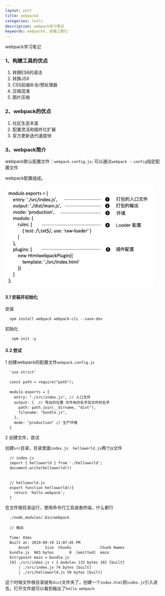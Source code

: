 ```yaml
---
layout: post
title: webpack4
categories: tools
description: webpack学习笔记
keywords: webpack4, 前端工程化 
---
```


webpack学习笔记

### 1、构建工具的优点

1. 转换ES6的语法
2. 转换JSX
3. CSS前缀补全/预处理器
4. 压缩混淆
5. 图片压缩
  

### 2、webpack的优点

1. 社区生态丰富
2. 配置灵活和插件化扩展
3. 官方更新迭代速度快


### 3、webpack简介

webpack默认配置文件：`webpack.config.js`; 可以通过`webpack --config`指定配置文件

webpack配置组成。

![](/images/blog/webpack/1.png)


#### 3.1 安装并初始化

安装

```
  npm install webpack webpack-cli --save-dev
```

初始化

```
   npm init -y
```

#### 3.2 尝试

1 创建webpack的配置文件`webpack.config.js`

```
  'use strict'

  const path = require("path");

  module.exports = {
    entry: "./src/index.js", // 入口文件
    output: {  // 导出的位置 文件夹的名字及文件的名字
      path: path.join(__dirname, "dist"), 
      filename: "bundle.js",
    },
    mode: "production" // 生产环境
  }
```

2 创建文件，尝试

创建`src`目录，目录里面`index.js  helloworld.js`两个js文件

```
  // index.js
  import { helloworld } from './helloworld';
  document.write(helloworld())


  // helloworld.js
  export function helloworld(){
    return 'hello webpack';
  }
```

在文件根目录运行，使用命令行工具或者终端，什么都行

```
  ./node_modules/.bin/webpack

  // 输出

  Time: 81ms
  Built at: 2019-09-19 11:07:45 PM
      Asset       Size  Chunks             Chunk Names
  bundle.js  983 bytes       0  [emitted]  main
  Entrypoint main = bundle.js
  [0] ./src/index.js + 1 modules 133 bytes {0} [built]
      | ./src/index.js 74 bytes [built]
      | ./src/helloworld.js 59 bytes [built]
```

这个时候文件根目录就有`dist`文件夹了，创建一个`index.html`把`index.js`引入进去，打开文件就可以看到输出了`hello webpack`
